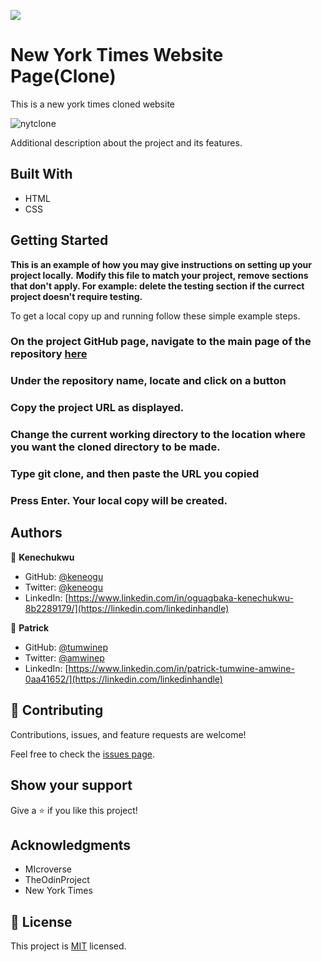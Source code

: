 ![](https://img.shields.io/badge/Microverse-blueviolet)

# New York Times Website Page(Clone)

This is a new york times cloned website

![nytclone](https://user-images.githubusercontent.com/53356820/100283344-a3253f00-2f6d-11eb-9392-a9a8115fc081.png)

Additional description about the project and its features.

## Built With

- HTML
- CSS

## Getting Started

**This is an example of how you may give instructions on setting up your project locally.**
**Modify this file to match your project, remove sections that don't apply. For example: delete the testing section if the currect project doesn't require testing.**


To get a local copy up and running follow these simple example steps.

### On the project GitHub page, navigate to the main page of the repository [here](https://github.com/keneogu/New-York-Times-Clone-Webpage/tree/milestone_one_two)

### Under the repository name, locate and click on a button

### Copy the project URL as displayed.

### Change the current working directory to the location where you want the cloned directory to be made.

### Type git clone, and then paste the URL you copied

### Press Enter. Your local copy will be created.



## Authors

👤 **Kenechukwu**

- GitHub: [@keneogu](https://github.com/githubhandle)
- Twitter: [@keneogu](https://twitter.com/twitterhandle)
- LinkedIn: [https://www.linkedin.com/in/oguagbaka-kenechukwu-8b2289179/](https://linkedin.com/linkedinhandle)

👤 **Patrick**

- GitHub: [@tumwinep](https://github.com/githubhandle)
- Twitter: [@amwinep](https://twitter.com/twitterhandle)
- LinkedIn: [https://www.linkedin.com/in/patrick-tumwine-amwine-0aa41652/](https://linkedin.com/linkedinhandle)

## 🤝 Contributing

Contributions, issues, and feature requests are welcome!

Feel free to check the [issues page](issues/).

## Show your support

Give a ⭐️ if you like this project!

## Acknowledgments

- MIcroverse
- TheOdinProject
- New York Times

## 📝 License

This project is [MIT](lic.url) licensed.
